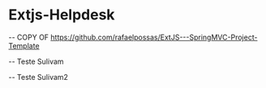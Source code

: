Extjs-Helpdesk
==================================

-- COPY OF https://github.com/rafaelpossas/ExtJS---SpringMVC-Project-Template

-- Teste Sulivam

-- Teste Sulivam2